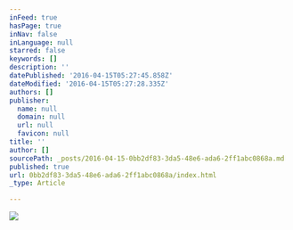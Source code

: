 ```yaml
---
inFeed: true
hasPage: true
inNav: false
inLanguage: null
starred: false
keywords: []
description: ''
datePublished: '2016-04-15T05:27:45.858Z'
dateModified: '2016-04-15T05:27:28.335Z'
authors: []
publisher:
  name: null
  domain: null
  url: null
  favicon: null
title: ''
author: []
sourcePath: _posts/2016-04-15-0bb2df83-3da5-48e6-ada6-2ff1abc0868a.md
published: true
url: 0bb2df83-3da5-48e6-ada6-2ff1abc0868a/index.html
_type: Article

---
```

![](https://the-grid-user-content.s3-us-west-2.amazonaws.com/0ab47f58-9695-4ec8-9eb3-9d7f775157ac.jpg)